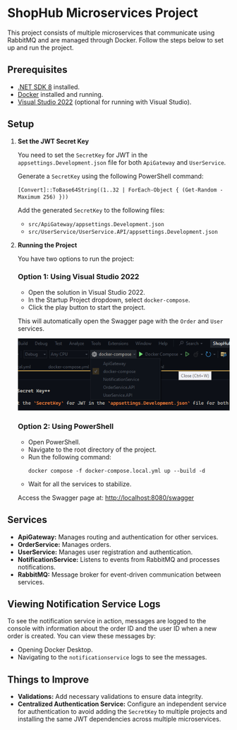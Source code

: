 # ShopHub Microservices Project

This project consists of multiple microservices that communicate using RabbitMQ and are managed through Docker. Follow the steps below to set up and run the project.

## Prerequisites

- [.NET SDK 8](https://dotnet.microsoft.com/download) installed.
- [Docker](https://www.docker.com/products/docker-desktop) installed and running.
- [Visual Studio 2022](https://visualstudio.microsoft.com/vs/) (optional for running with Visual Studio).

## Setup

1. **Set the JWT Secret Key**

   You need to set the `SecretKey` for JWT in the `appsettings.Development.json` file for both `ApiGateway` and `UserService`.

   Generate a `SecretKey` using the following PowerShell command:

   ```
   [Convert]::ToBase64String((1..32 | ForEach-Object { (Get-Random -Maximum 256) }))
   ```

   Add the generated `SecretKey` to the following files:

   - `src/ApiGateway/appsettings.Development.json`
   - `src/UserService/UserService.API/appsettings.Development.json`

2. **Running the Project**

   You have two options to run the project:

   ### Option 1: Using Visual Studio 2022

   - Open the solution in Visual Studio 2022.
   - In the Startup Project dropdown, select `docker-compose`.
   - Click the play button to start the project.

   This will automatically open the Swagger page with the `Order` and `User` services.

   ![Visual Studio Docker Compose](visual-studio-startup.png)

   ### Option 2: Using PowerShell

   - Open PowerShell.
   - Navigate to the root directory of the project.
   - Run the following command:
     ```
     docker compose -f docker-compose.local.yml up --build -d
     ```
   - Wait for all the services to stabilize.

   Access the Swagger page at: [http://localhost:8080/swagger](http://localhost:8080/swagger)

## Services

- **ApiGateway:** Manages routing and authentication for other services.
- **OrderService:** Manages orders.
- **UserService:** Manages user registration and authentication.
- **NotificationService:** Listens to events from RabbitMQ and processes notifications.
- **RabbitMQ:** Message broker for event-driven communication between services.

## Viewing Notification Service Logs

To see the notification service in action, messages are logged to the console with information about the order ID and the user ID when a new order is created. You can view these messages by:

- Opening Docker Desktop.
- Navigating to the `notificationservice` logs to see the messages.

## Things to Improve

- **Validations:** Add necessary validations to ensure data integrity.
- **Centralized Authentication Service:** Configure an independent service for authentication to avoid adding the `SecretKey` to multiple projects and installing the same JWT dependencies across multiple microservices.
